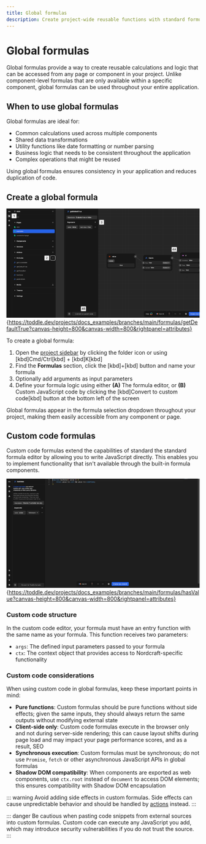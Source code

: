 ```yaml
---
title: Global formulas
description: Create project-wide reusable functions with standard formulas or custom JavaScript code for consistent logic across your components and pages.
---
```


# Global formulas

Global formulas provide a way to create reusable calculations and logic that can be accessed from any page or component in your project. Unlike component-level formulas that are only available within a specific component, global formulas can be used throughout your entire application.

## When to use global formulas

Global formulas are ideal for:

- Common calculations used across multiple components
- Shared data transformations
- Utility functions like date formatting or number parsing
- Business logic that needs to be consistent throughout the application
- Complex operations that might be reused

Using global formulas ensures consistency in your application and reduces duplication of code.

## Create a global formula

![Create a global formula|16/9](create-a-global-formula.webp){https://toddle.dev/projects/docs_examples/branches/main/formulas/getDefaultTrue?canvas-height=800&canvas-width=800&rightpanel=attributes}

To create a global formula:

1. Open the [project sidebar](/the-editor/project-sidebar) by clicking the folder icon or using [kbd]Cmd/Ctrl[kbd] + [kbd]K[kbd]
2. Find the **Formulas** section, click the [kbd]+[kbd] button and name your formula
3. Optionally add arguments as input parameters
4. Define your formula logic using either
   **(A)** The formula editor, or
   **(B)** Custom JavaScript code by clicking the [kbd]Convert to custom code[kbd] button at the bottom left of the screen

Global formulas appear in the formula selection dropdown throughout your project, making them easily accessible from any component or page.

## Custom code formulas

Custom code formulas extend the capabilities of standard the standard formula editor by allowing you to write JavaScript directly. This enables you to implement functionality that isn't available through the built-in formula components.

![Custom code formula|16/9](global-custom-code-formula.webp){https://toddle.dev/projects/docs_examples/branches/main/formulas/hasValue?canvas-height=800&canvas-width=800&rightpanel=attributes}

### Custom code structure

In the custom code editor, your formula must have an entry function with the same name as your formula. This function receives two parameters:

- `args`: The defined input parameters passed to your formula
- `ctx`: The context object that provides access to Nordcraft-specific functionality

### Custom code considerations

When using custom code in global formulas, keep these important points in mind:

- **Pure functions**: Custom formulas should be pure functions without side effects; given the same inputs, they should always return the same outputs without modifying external state
- **Client-side only**: Custom code formulas execute in the browser only and not during server-side rendering; this can cause layout shifts during page load and may impact your page performance scores, and as a result, SEO
- **Synchronous execution**: Custom formulas must be synchronous; do not use `Promise`, `fetch` or other asynchronous JavaScript APIs in global formulas
- **Shadow DOM compatibility**: When components are exported as web components, use `ctx.root` instead of `document` to access DOM elements; this ensures compatibility with Shadow DOM encapsulation

::: warning
Avoid adding side effects in custom formulas. Side effects can cause unpredictable behavior and should be handled by [actions](/actions/overview) instead.
:::

::: danger
Be cautious when pasting code snippets from external sources into custom formulas. Custom code can execute any JavaScript you add, which may introduce security vulnerabilities if you do not trust the source.
:::
